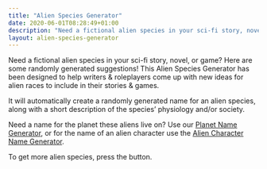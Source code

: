 ```yaml
---
title: "Alien Species Generator"
date: 2020-06-01T08:28:49+01:00
description: "Need a fictional alien species in your sci-fi story, novel, or game? Here are some randomly generated suggestions"
layout: alien-species-generator
---
```


Need a fictional alien species in your sci-fi story, novel, or game? Here are some randomly generated suggestions! This Alien Species Generator has been designed to help writers & roleplayers come up with new ideas for alien races to include in their stories & games. 

It will automatically create a randomly generated name for an alien species, along with a short description of the species’ physiology and/or society.

Need a name for the planet these aliens live on? Use our <a href="/planet-name-generator">Planet Name Generator</a>, or for the name of an alien character use the <a href="alien-name-generator">Alien Character Name Generator</a>.

To get more alien species, press the button. 
